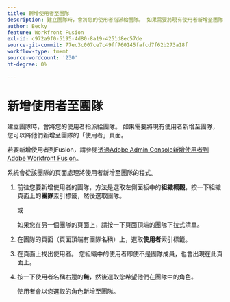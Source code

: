 ```yaml
---
title: 新增使用者至團隊
description: 建立團隊時，會將您的使用者指派給團隊。 如果需要將現有使用者新增至團隊，您可以將他們新增至團隊的「使用者」頁面。
author: Becky
feature: Workfront Fusion
exl-id: c972a9f0-5195-4d80-8a19-4251d8ec57de
source-git-commit: 77ec3c007ce7c49ff760145fafcd7f62b273a18f
workflow-type: tm+mt
source-wordcount: '230'
ht-degree: 0%

---
```


# 新增使用者至團隊

建立團隊時，會將您的使用者指派給團隊。 如果需要將現有使用者新增至團隊，您可以將他們新增至團隊的「使用者」頁面。

若要新增使用者到Fusion，請參閱[透過Adobe Admin Console新增使用者到Adobe Workfront Fusion](/help/workfront-fusion/set-up-and-manage-workfront-fusion/set-up-and-manage-orgs-and-teams/set-up-orgs-teams-and-users/add-fusion-users-admin-console.md)。

系統會從該團隊的頁面處理將使用者新增至團隊的程式。

1. 前往您要新增使用者的團隊，方法是選取左側面板中的&#x200B;**組織概觀**，按一下組織頁面上的&#x200B;**團隊**&#x200B;索引標籤，然後選取團隊。

   或

   如果您在另一個團隊的頁面上，請按一下頁面頂端的團隊下拉式清單。

1. 在團隊的頁面（頁面頂端有團隊名稱）上，選取&#x200B;**使用者**&#x200B;索引標籤。
1. 在頁面上找出使用者。 您組織中的使用者即使不是團隊成員，也會出現在此頁面上。
1. 按一下使用者名稱右邊的&#x200B;**無**，然後選取您希望他們在團隊中的角色。

   使用者會以您選取的角色新增至團隊。
